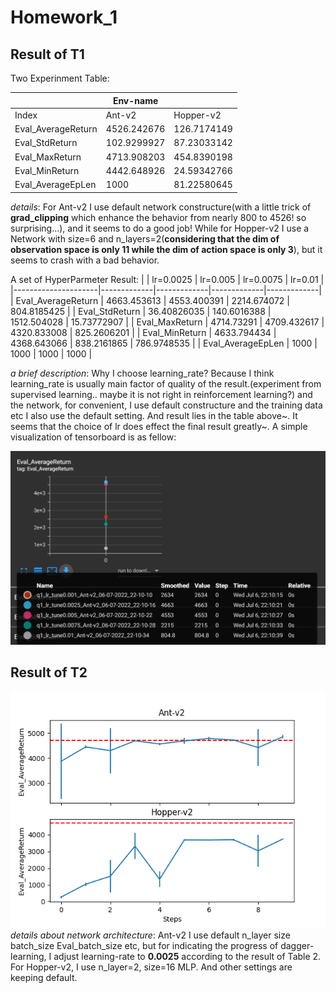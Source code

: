 # Homework_1

## Result of T1 
Two Experinment Table:

|                     | Env-name    |             |
|---------------------|-------------|-------------|
| Index               | Ant-v2      | Hopper-v2   |
| Eval_AverageReturn  | 4526.242676 | 126.7174149 |
| Eval_StdReturn      | 102.9299927 | 87.23033142 |
| Eval_MaxReturn      | 4713.908203 | 454.8390198 |
| Eval_MinReturn      | 4442.648926 | 24.59342766 |
| Eval_AverageEpLen   | 1000        | 81.22580645 |

*details*: For Ant-v2 I use default network constructure(with a little trick of **grad_clipping** which enhance the behavior from nearly 800 to 4526! so surprising...), and it seems to do a good job! While for Hopper-v2 I use a Network with size=6 and n_layers=2(**considering that the dim of observation space is only 11 while the dim of action space is only 3**), but it seems to crash with a bad behavior.

A set of HyperParmeter Result:
|                     | lr=0.0025   | lr=0.005    | lr=0.0075   | lr=0.01     |
|---------------------|-------------|-------------|-------------|-------------|
| Eval_AverageReturn  | 4663.453613 | 4553.400391 | 2214.674072 | 804.8185425 |
| Eval_StdReturn      | 36.40826035 | 140.6016388 | 1512.504028 | 15.73772907 |
| Eval_MaxReturn      | 4714.73291  | 4709.432617 | 4320.833008 | 825.2606201 |
| Eval_MinReturn      | 4633.794434 | 4368.643066 | 838.2161865 | 786.9748535 |
| Eval_AverageEpLen   | 1000        | 1000        | 1000        | 1000        |

*a brief description*: Why I choose learning_rate? Because I think learning_rate is usually main factor of quality of the result.(experiment from supervised learning.. maybe it is not right in reinforcement learning?) and the network, for convenient, I use default constructure and the training data etc I also use the default setting. And result lies in the table above~. It seems that the choice of lr does effect the final result greatly~. A simple visualization of tensorboard is as fellow: 

![Tensorboard image of different lr](image/Eval_AvgReturn_lr.png)

## Result of T2
![Dagger Experiment](image/Task_Do_Dagger.png)
*details about network architecture*: Ant-v2 I use default n_layer size batch_size Eval_batch_size etc, but for indicating the progress of dagger-learning, I adjust learning-rate to **0.0025** according to the result of Table 2. For Hopper-v2, I use n_layer=2, size=16 MLP. And
other settings are keeping default.

